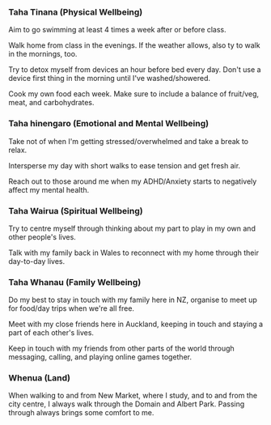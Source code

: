### Taha Tinana (Physical Wellbeing)

Aim to go swimming at least 4 times a week after or before class.

Walk home from class in the evenings. If the weather allows, also ty to walk in the mornings, too.

Try to detox myself from devices an hour before bed every day. Don't use a device first thing in the morning until I've washed/showered.

Cook my own food each week. Make sure to include a balance of fruit/veg, meat, and carbohydrates.

### Taha hinengaro (Emotional and Mental Wellbeing)

Take not of when I'm getting stressed/overwhelmed and take a break to relax.

Intersperse my day with short walks to ease tension and get fresh air.

Reach out to those around me when my ADHD/Anxiety starts to negatively affect my mental health.

### Taha Wairua (Spiritual Wellbeing)

Try to centre myself through thinking about my part to play in my own and other people's lives.

Talk with my family back in Wales to reconnect with my home through their day-to-day lives.

### Taha Whanau (Family Wellbeing)

Do my best to stay in touch with my family here in NZ, organise to meet up for food/day trips when we're all free.

Meet with my close friends here in Auckland, keeping in touch and staying a part of each other's lives.

Keep in touch with my friends from other parts of the world through messaging, calling, and playing online games together.

### Whenua (Land)

When walking to and from New Market, where I study, and to and from the city centre, I always walk through the Domain and Albert Park. Passing through always brings some comfort to me.